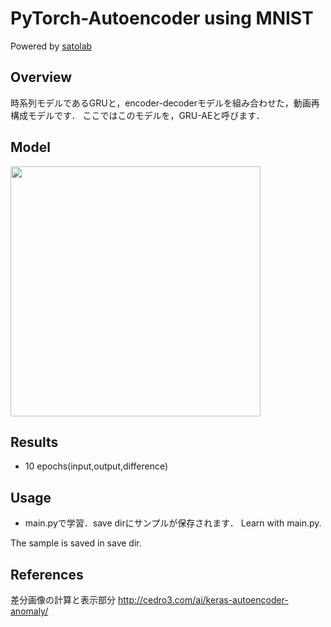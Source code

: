 # PyTorch-Autoencoder using MNIST

Powered by [satolab](https://qiita.com/satolab)

## Overview

時系列モデルであるGRUと，encoder-decoderモデルを組み合わせた，動画再構成モデルです．
ここではこのモデルを，GRU-AEと呼びます．



## Model

<img src="https://qiita-image-store.s3.ap-northeast-1.amazonaws.com/0/583727/c5ddc1c8-f82d-b6ff-8cca-b9cc7a2787f8.png" width="400×200">

## Results
- 10 epochs(input,output,difference)


## Usage
- main.pyで学習．save dirにサンプルが保存されます．
Learn with main.py.

The sample is saved in save dir.

## References
差分画像の計算と表示部分
http://cedro3.com/ai/keras-autoencoder-anomaly/
